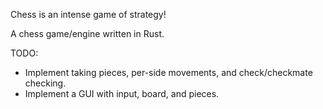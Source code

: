 Chess is an intense game of strategy!

A chess game/engine written in Rust.

TODO:
- Implement taking pieces, per-side movements, and check/checkmate checking.
- Implement a GUI with input, board, and pieces.